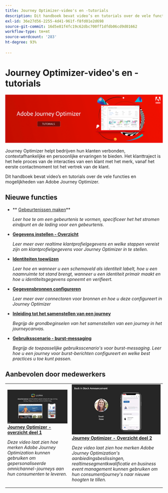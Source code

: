 ```yaml
---
title: Journey Optimizer-video's en -tutorials
description: Dit handboek bevat video’s en tutorials over de vele functies en mogelijkheden van Adobe Journey Optimizer.
exl-id: 36e27d56-2255-4d41-961f-f8fd01e2d698
source-git-commit: 16d5e81f4fc19c62dbc700ff1dfdb06cd9d01662
workflow-type: tm+mt
source-wordcount: '283'
ht-degree: 93%

---
```



# Journey Optimizer-video&#39;s en -tutorials

![](./assets/ajo-banner.png)

Journey Optimizer helpt bedrijven hun klanten verbonden, contextafhankelijke en persoonlijke ervaringen te bieden. Het klanttraject is het hele proces van de interacties van een klant met het merk, vanaf het eerste contactmoment tot het vertrek van de klant.

Dit handboek bevat video’s en tutorials over de vele functies en mogelijkheden van Adobe Journey Optimizer.

## Nieuwe functies

* ** [Gebeurtenissen maken](/help/set-up-journeys/create-events.md)**

   *Leer hoe te om een gebeurtenis te vormen, specificeer het het stromen eindpunt en de lading voor een gebeurtenis.*

* **[Gegevens instellen - Overzicht](/help/set-up-data/set-up-data-overview.md)**

   *Leer meer over realtime klantprofielgegevens en welke stappen vereist zijn om klantprofielgegevens voor Journey Optimizer in te stellen.*

* **[Identiteiten toewijzen](/help/set-up-data/map-identities.md)**

   *Leer hoe en wanneer u een schemaveld als identiteit labelt, hoe u een naamruimte tot stand brengt, wanneer u een identiteit primair maakt en hoe u identiteitsgegevens opneemt en verifieert.*

* **[Gegevensbronnen configureren](/help/set-up-data/configure-data-sources.md)**

   *Leer meer over connectoren voor bronnen en hoe u deze configureert in Journey Optimizer*

* **[Inleiding tot het samenstellen van een journey](/help/create-journeys/introduction-to-building-a-journey.md)**

   *Begrijp de grondbeginselen van het samenstellen van een journey in het journeycanvas.*

* **[Gebruiksscenario - burst-messaging](/help/create-journeys/use-case-read-burst-message.md)**

   *Begrijp de toepasselijke gebruiksscenario&#39;s voor burst-messaging. Leer hoe u een journey voor burst-berichten configureert en welke best practices u toe kunt passen.*

## Aanbevolen door medewerkers

<table>
<tr>
  <td>
    <a href="./introduction/journey-optimizer-overview-part-1.md">
      <img alt="Journey Optimizer - Overzicht deel 1 - Omnichannel-journeys leveren (video)" src="./assets/334174.jpg"/>
    </a>
    <div>
      <a href="./introduction/journey-optimizer-overview-part-1.md">
    <strong>Journey Optimizer - overzicht deel 1  </strong>
    </a>
    </div>
    <p>
    <em>Deze video laat zien hoe merken Adobe Journey Optimization kunnen gebruiken om gepersonaliseerde omnichannel-journeys aan hun consumenten te leveren.</em>
    <p>
  </td>
    <td>
    <a href="./introduction/journey-optimizer-overview-part-2.md">
      <img alt="Journey Optimizer - Overzicht deel 2 - Omnichannel-journeys leveren (video)" src="./assets/334175.jpg"/>
    </a>
    <div>
      <a href="./introduction/journey-optimizer-overview-part-2.md">
    <strong>Journey Optimizer - Overzicht deel 2  </strong>
    </a>
    </div>
    <p>
    <em>Deze video laat zien hoe merken Adobe Journey Optimization's aanbiedingsbeslissingen, realtimesegmentkwalificatie en business event management kunnen gebruiken om hun consumentjourney's naar nieuwe hoogten te tillen.</em>
    <p>
  </td>
</table>




